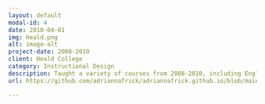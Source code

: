 ```yaml
---
layout: default
modal-id: 4
date: 2010-04-01
img: Heald.png
alt: image-alt
project-date: 2008-2010
client: Heald College
category: Instructional Design
description: Taught a variety of courses from 2008-2010, including English, Public Speaking, and Cisco Routing. Work included creating syllabi, lesson plans, and exams.
url: https://github.com/adriannafrick/adriannafrick.github.io/blob/main/examples/HealdInfoTech270.pdf

---
```

